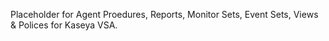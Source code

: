 Placeholder for Agent Proedures, Reports, Monitor Sets, Event Sets, Views & Polices for Kaseya VSA.
